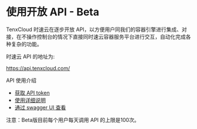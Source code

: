 # 使用开放 API - Beta

TenxCloud 时速云在逐步开放 API，以方便用户同我们的容器引擎进行集成、对接，在不操作控制台的情况下直接同时速云容器服务平台进行交互，自动化完成各种复杂的功能。

时速云 API 的地址为:

https://api.tenxcloud.com/

API 使用介绍
   * [获取 API token](intro.md)
   * [使用详细说明](detail.md)
   * [通过 swagger UI 查看](api_swagger.md)

注意：Beta版目前每个用户每天调用 API 的上限是100次。



